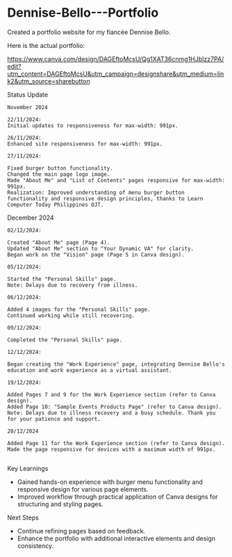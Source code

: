 # Dennise-Bello---Portfolio
Created a portfolio website for my fiancée Dennise Bello.


Here is the actual portfolio:

https://www.canva.com/design/DAGEftoMcsU/Qg1XAT36cnmg1HJbIzz7PA/edit?utm_content=DAGEftoMcsU&utm_campaign=designshare&utm_medium=link2&utm_source=sharebutton


Status Update
```````````````
November 2024

22/11/2024:
Initial updates to responsiveness for max-width: 991px.

26/11/2024:
Enhanced site responsiveness for max-width: 991px.

27/11/2024:

Fixed burger button functionality.
Changed the main page logo image.
Made "About Me" and "List of Contents" pages responsive for max-width: 991px.
Realization: Improved understanding of menu burger button functionality and responsive design principles, thanks to Learn Computer Today Philippines OJT.
```````````````
December 2024

```````````````
02/12/2024:

Created "About Me" page (Page 4).
Updated "About Me" section to "Your Dynamic VA" for clarity.
Began work on the "Vision" page (Page 5 in Canva design).

05/12/2024:

Started the "Personal Skills" page.
Note: Delays due to recovery from illness.

06/12/2024:

Added 4 images for the "Personal Skills" page.
Continued working while still recovering.

09/12/2024:

Completed the "Personal Skills" page.

12/12/2024:

Began creating the "Work Experience" page, integrating Dennise Bello's education and work experience as a virtual assistant.

19/12/2024:

Added Pages 7 and 9 for the Work Experience section (refer to Canva design).
Added Page 10: "Sample Events Products Page" (refer to Canva design).
Note: Delays due to illness recovery and a busy schedule. Thank you for your patience and support.

20/12/2024

Added Page 11 for the Work Experience section (refer to Canva design).
Made the page responsive for devices with a maximum width of 991px.


```````````````
Key Learnings

- Gained hands-on experience with burger menu functionality and responsive design for various page elements.
- Improved workflow through practical application of Canva designs for structuring and styling pages.

Next Steps

- Continue refining pages based on feedback.
- Enhance the portfolio with additional interactive elements and design consistency.
